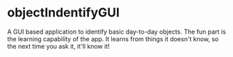 # objectIndentifyGUI
A GUI based application to identify basic day-to-day objects. The fun part is the learning capability of the app. It learns from things it doesn't know, so the next time you ask it, it'll know it!
